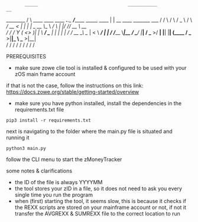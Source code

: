 
           _____                                  ___________                         __                   
________  /     \    ____    ____    ____  ___.__.\__    ___/_______ _____     ____  |  | __  ____ _______ 
\___   / /  \ /  \  /  _ \  /    \ _/ __ \<   |  |  |    |   \_  __ \\__  \  _/ ___\ |  |/ /_/ __ \\_  __ \
 /    / /    Y    \(  <_> )|   |  \\  ___/ \___  |  |    |    |  | \/ / __ \_\  \___ |    < \  ___/ |  | \/
/_____ \\____|__  / \____/ |___|  / \___  >/ ____|  |____|    |__|   (____  / \___  >|__|_ \ \___  >|__|   
      \/        \/              \/      \/ \/                             \/      \/      \/     \/        

PREREQUISITES

- make sure zowe clie tool is installed & configured to be used with your zOS main frame account

if that is not the case, follow the instructions on this link: https://docs.zowe.org/stable/getting-started/overview

- make sure you have python installed, install the dependencies in the requirements.txt file

```
pip3 install -r requirements.txt 
```

next is navigating to the folder where the main.py file is situated and running it

```
python3 main.py
```

follow the CLI menu to start the zMoneyTracker

some notes & clarifications

- the ID of the file is always YYYYMM
- the tool stores your zID in a file, so it does not need to ask you every single time you run the program
- when (first) starting the tool, it seems slow, this is because it checks if the REXX scripts are stored on your mainframe account or not, if not it transfer the AVGREXX & SUMREXX file to the correct location to run